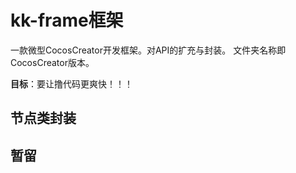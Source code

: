 # kk-frame框架
一款微型CocosCreator开发框架。对API的扩充与封装。
文件夹名称即CocosCreator版本。

**目标**：要让撸代码更爽快！！！

## 节点类封装

## 暂留

